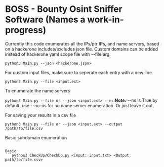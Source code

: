# BOSS - Bounty Osint Sniffer Software (Names a work-in-progress)
Currently this code enumerates all the IPs/ptr IPs, and name servers, based on a hackerone includes/excludes json file.
Custom domains can be added instead of hackerone yaml scope file with --file arg.

```python3 Main.py --json <hackerone.json>```

For custom input files, make sure to seperate each entry with a new line

```python3 Main.py --file <input.ext>```

To enumerate the name servers

```python3 Main.py --file or --json <input.ext> --ns``` **Note:** --ns is True by default, use --no-ns for no name server enumeration. Or just leave it out.

For saving your results in a csv file

```python3 Main.py --file or --json <input.ext> --output /path/to/file.csv```

Basic subdomain enumeration
```python3 CheckUp/assetfinder.py --input <input.txt> --output <path/to/file.csv>

Basic 
```python3 CheckUp/CheckUp.py <Input: input.txt> <Output: path/to/file.csv>
